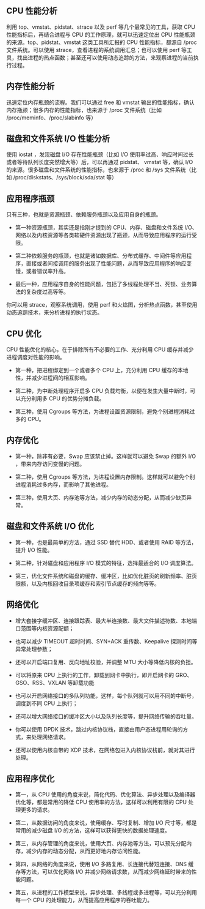 ## CPU 性能分析

利用 top、vmstat、pidstat、strace 以及 perf 等几个最常见的工具，获取 CPU 性能指标后，再结合进程与 CPU 的工作原理，就可以迅速定位出 CPU 性能瓶颈的来源。top、pidstat、vmstat 这类工具所汇报的 CPU 性能指标，都源自 /proc 文件系统。可以使用 strace，查看进程的系统调用汇总；也可以使用 perf 等工具，找出进程的热点函数；甚至还可以使用动态追踪的方法，来观察进程的当前执行过程。

## 内存性能分析

迅速定位内存瓶颈的流程。我们可以通过 free 和 vmstat 输出的性能指标，确认内存瓶颈；很多内存的性能指标，也来源于 /proc 文件系统（比如 /proc/meminfo、/proc/slabinfo 等）

## 磁盘和文件系统 I/O 性能分析

使用 iostat ，发现磁盘 I/O 存在性能瓶颈（比如 I/O 使用率过高、响应时间过长或者等待队列长度突然增大等）后，可以再通过 pidstat、 vmstat 等，确认 I/O 的来源。很多磁盘和文件系统的性能指标，也来源于 /proc 和 /sys 文件系统（比如 /proc/diskstats、/sys/block/sda/stat 等）

## 应用程序瓶颈

只有三种，也就是资源瓶颈、依赖服务瓶颈以及应用自身的瓶颈。

+ 第一种资源瓶颈，其实还是指刚才提到的 CPU、内存、磁盘和文件系统 I/O、网络以及内核资源等各类软硬件资源出现了瓶颈，从而导致应用程序的运行受限。

+ 第二种依赖服务的瓶颈，也就是诸如数据库、分布式缓存、中间件等应用程序，直接或者间接调用的服务出现了性能问题，从而导致应用程序的响应变慢，或者错误率升高。

+ 最后一种，应用程序自身的性能问题，包括了多线程处理不当、死锁、业务算法的复杂度过高等等。

你可以用 strace，观察系统调用，使用 perf 和火焰图，分析热点函数，甚至使用动态追踪技术，来分析进程的执行状态。

## CPU 优化

CPU 性能优化的核心，在于排除所有不必要的工作、充分利用 CPU 缓存并减少进程调度对性能的影响。

+ 第一种，把进程绑定到一个或者多个 CPU 上，充分利用 CPU 缓存的本地性，并减少进程间的相互影响。

+ 第二种，为中断处理程序开启多 CPU 负载均衡，以便在发生大量中断时，可以充分利用多 CPU 的优势分摊负载。

+ 第三种，使用 Cgroups 等方法，为进程设置资源限制，避免个别进程消耗过多的 CPU。

## 内存优化

+ 第一种，除非有必要，Swap 应该禁止掉。这样就可以避免 Swap 的额外 I/O ，带来内存访问变慢的问题。

+ 第二种，使用 Cgroups 等方法，为进程设置内存限制。这样就可以避免个别进程消耗过多内存，而影响了其他进程。

+ 第三种，使用大页、内存池等方法，减少内存的动态分配，从而减少缺页异常。

## 磁盘和文件系统 I/O 优化

+ 第一种，也是最简单的方法，通过 SSD 替代 HDD、或者使用 RAID 等方法，提升 I/O 性能。

+ 第二种，针对磁盘和应用程序 I/O 模式的特征，选择最适合的 I/O 调度算法。

+ 第三，优化文件系统和磁盘的缓存、缓冲区，比如优化脏页的刷新频率、脏页限额，以及内核回收目录项缓存和索引节点缓存的倾向等等。

## 网络优化

+ 增大套接字缓冲区、连接跟踪表、最大半连接数、最大文件描述符数、本地端口范围等内核资源配额；

+ 也可以减少 TIMEOUT 超时时间、SYN+ACK 重传数、Keepalive 探测时间等异常处理参数；

+ 还可以开启端口复用、反向地址校验，并调整 MTU 大小等降低内核的负担。

+ 可以将原来 CPU 上执行的工作，卸载到网卡中执行，即开启网卡的 GRO、GSO、RSS、VXLAN 等卸载功能

+ 也可以开启网络接口的多队列功能，这样，每个队列就可以用不同的中断号，调度到不同 CPU 上执行；

+ 还可以增大网络接口的缓冲区大小以及队列长度等，提升网络传输的吞吐量。

+ 你可以使用 DPDK 技术，跳过内核协议栈，直接由用户态进程用轮询的方式，来处理网络请求。

+ 还可以使用内核自带的 XDP 技术，在网络包进入内核协议栈前，就对其进行处理。

## 应用程序优化

+ 第一，从 CPU 使用的角度来说，简化代码、优化算法、异步处理以及编译器优化等，都是常用的降低 CPU 使用率的方法，这样可以利用有限的 CPU 处理更多的请求。

+ 第二，从数据访问的角度来说，使用缓存、写时复制、增加 I/O 尺寸等，都是常用的减少磁盘 I/O 的方法，这样可以获得更快的数据处理速度。

+ 第三，从内存管理的角度来说，使用大页、内存池等方法，可以预先分配内存，减少内存的动态分配，从而更好地内存访问性能。

+ 第四，从网络的角度来说，使用 I/O 多路复用、长连接代替短连接、DNS 缓存等方法，可以优化网络 I/O 并减少网络请求数，从而减少网络延时带来的性能问题。

+ 第五，从进程的工作模型来说，异步处理、多线程或多进程等，可以充分利用每一个 CPU 的处理能力，从而提高应用程序的吞吐能力。

